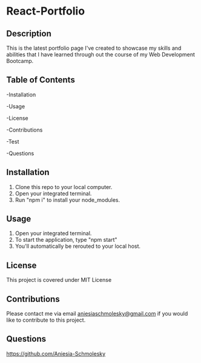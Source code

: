 # React-Portfolio
## Description
This is the latest portfolio page I've created to showcase my skills and abilities that I have learned through out the course of my Web Development Bootcamp.

## Table of Contents

-Installation

-Usage

-License

-Contributions

-Test

-Questions

## Installation

1. Clone this repo to your local computer.
2. Open your integrated terminal.
3. Run "npm i" to install your node_modules.

## Usage

1. Open your integrated terminal.
2. To start the application, type "npm start"
3. You'll automatically be rerouted to your local host.

## License
This project is covered under MIT License
## Contributions
Please contact me via email aniesiaschmolesky@gmail.com if you would like to contribute to this project.
## Questions
https://github.com/Aniesia-Schmolesky